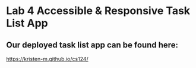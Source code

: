 # Lab 4 Accessible & Responsive Task List App

## Our deployed task list app can be found here:

https://kristen-m.github.io/cs124/
